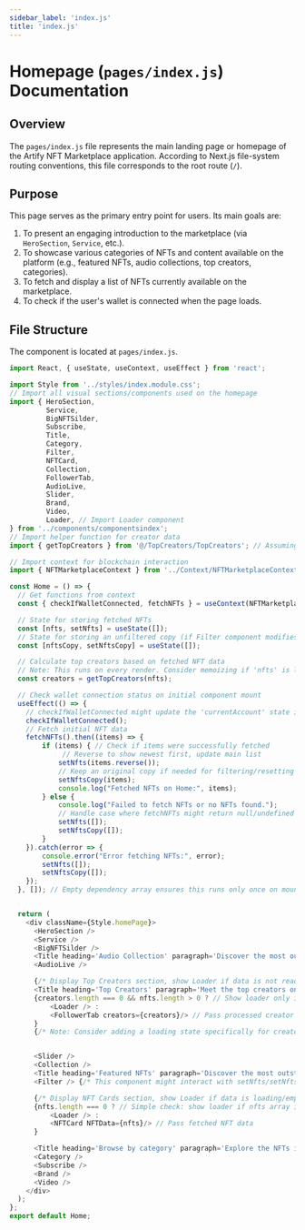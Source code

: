 ```yaml
---
sidebar_label: 'index.js'
title: 'index.js'
---
```


# Homepage (`pages/index.js`) Documentation

## Overview

The `pages/index.js` file represents the main landing page or homepage of the Artify NFT Marketplace application. According to Next.js file-system routing conventions, this file corresponds to the root route (`/`).

## Purpose

This page serves as the primary entry point for users. Its main goals are:
1.  To present an engaging introduction to the marketplace (via `HeroSection`, `Service`, etc.).
2.  To showcase various categories of NFTs and content available on the platform (e.g., featured NFTs, audio collections, top creators, categories).
3.  To fetch and display a list of NFTs currently available on the marketplace.
4.  To check if the user's wallet is connected when the page loads.

## File Structure

The component is located at `pages/index.js`.

```javascript title="pages/index.js"
import React, { useState, useContext, useEffect } from 'react';

import Style from '../styles/index.module.css';
// Import all visual sections/components used on the homepage
import { HeroSection,
         Service,
         BigNFTSilder,
         Subscribe,
         Title,
         Category,
         Filter,
         NFTCard,
         Collection,
         FollowerTab,
         AudioLive,
         Slider,
         Brand,
         Video,
         Loader, // Import Loader component
} from '../components/componentsindex';
// Import helper function for creator data
import { getTopCreators } from '@/TopCreators/TopCreators'; // Assuming path is correct

// Import context for blockchain interaction
import { NFTMarketplaceContext } from '../Context/NFTMarketplaceContext';

const Home = () => {
  // Get functions from context
  const { checkIfWalletConnected, fetchNFTs } = useContext(NFTMarketplaceContext);

  // State for storing fetched NFTs
  const [nfts, setNfts] = useState([]);
  // State for storing an unfiltered copy (if Filter component modifies 'nfts')
  const [nftsCopy, setNftsCopy] = useState([]);

  // Calculate top creators based on fetched NFT data
  // Note: This runs on every render. Consider memoizing if 'nfts' is large or updates frequently.
  const creators = getTopCreators(nfts);

  // Check wallet connection status on initial component mount
  useEffect(() => {
    // checkIfWalletConnected might update the 'currentAccount' state in the context
    checkIfWalletConnected();
    // Fetch initial NFT data
    fetchNFTs().then((items) => {
        if (items) { // Check if items were successfully fetched
             // Reverse to show newest first, update main list
            setNfts(items.reverse());
            // Keep an original copy if needed for filtering/resetting
            setNftsCopy(items);
            console.log("Fetched NFTs on Home:", items);
        } else {
            console.log("Failed to fetch NFTs or no NFTs found.");
            // Handle case where fetchNFTs might return null/undefined on error
            setNfts([]);
            setNftsCopy([]);
        }
    }).catch(error => {
        console.error("Error fetching NFTs:", error);
        setNfts([]);
        setNftsCopy([]);
    });
  }, []); // Empty dependency array ensures this runs only once on mount


  return (
    <div className={Style.homePage}>
      <HeroSection />
      <Service />
      <BigNFTSilder />
      <Title heading='Audio Collection' paragraph='Discover the most outstanding NFTs in all topics of life'/>
      <AudioLive />

      {/* Display Top Creators section, show Loader if data is not ready */}
      <Title heading='Top Creators' paragraph='Meet the top creators on Artify.'/>
      {creators.length === 0 && nfts.length > 0 ? // Show loader only if NFTs loaded but creators calculation resulted in empty (unlikely unless getTopCreators filters heavily)
          <Loader /> :
          <FollowerTab creators={creators}/> // Pass processed creator data
      }
      {/* Note: Consider adding a loading state specifically for creators if getTopCreators is slow */}


      <Slider />
      <Collection />
      <Title heading='Featured NFTs' paragraph='Discover the most outstanding NFTs in all topics of life'/>
      <Filter /> {/* This component might interact with setNfts/setNftsCopy */}

      {/* Display NFT Cards section, show Loader if data is loading/empty */}
      {nfts.length === 0 ? // Simple check: show loader if nfts array is empty
          <Loader /> :
          <NFTCard NFTData={nfts}/> // Pass fetched NFT data
      }

      <Title heading='Browse by category' paragraph='Explore the NFTs in the most featured categories.'/>
      <Category />
      <Subscribe />
      <Brand />
      <Video />
    </div>
  );
};
export default Home;
```